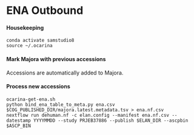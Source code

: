 # ENA Outbound

#### Housekeeping

    conda activate samstudio8
    source ~/.ocarina

#### Mark Majora with previous accessions

Accessions are automatically added to Majora.

#### Process new accessions

    ocarina-get-ena.sh
    python bind_ena_table_to_meta.py ena.csv $COG_PUBLISHED_DIR/majora.latest.metadata.tsv > ena.nf.csv
    nextflow run dehuman.nf -c elan.config --manifest ena.nf.csv --datestamp YYYYMMDD --study PRJEB37886 --publish $ELAN_DIR --ascpbin $ASCP_BIN

